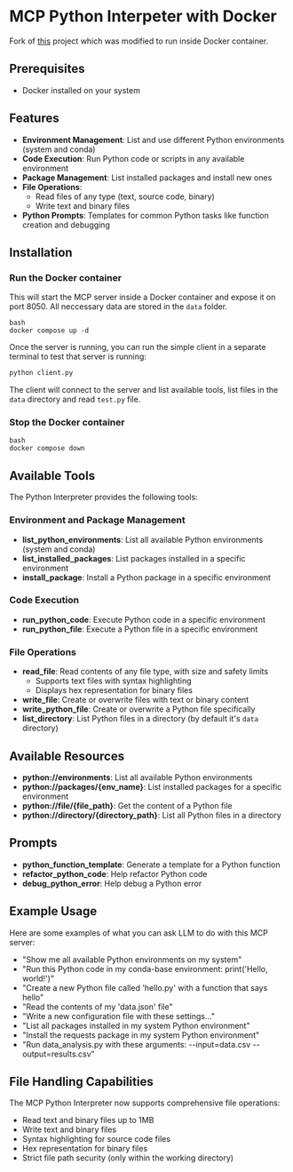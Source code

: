 # MCP Python Interpeter with Docker

Fork of [this](https://github.com/yzfly/mcp-python-interpreter/) project which was modified to run inside Docker container.

## Prerequisites

- Docker installed on your system

## Features

- **Environment Management**: List and use different Python environments (system and conda)
- **Code Execution**: Run Python code or scripts in any available environment
- **Package Management**: List installed packages and install new ones
- **File Operations**: 
  - Read files of any type (text, source code, binary)
  - Write text and binary files
- **Python Prompts**: Templates for common Python tasks like function creation and debugging

## Installation

### Run the Docker container

This will start the MCP server inside a Docker container and expose it on port 8050.
All neccessary data are stored in the `data` folder.

```
bash
docker compose up -d
```
Once the server is running, you can run the simple client in a separate terminal to test that server is running:

```bash
python client.py
```
The client will connect to the server and list available tools, list files in the `data` directory and read `test.py` file.

### Stop the Docker container

```
bash
docker compose down
```

## Available Tools

The Python Interpreter provides the following tools:

### Environment and Package Management
- **list_python_environments**: List all available Python environments (system and conda)
- **list_installed_packages**: List packages installed in a specific environment
- **install_package**: Install a Python package in a specific environment

### Code Execution
- **run_python_code**: Execute Python code in a specific environment
- **run_python_file**: Execute a Python file in a specific environment

### File Operations
- **read_file**: Read contents of any file type, with size and safety limits
  - Supports text files with syntax highlighting
  - Displays hex representation for binary files
- **write_file**: Create or overwrite files with text or binary content
- **write_python_file**: Create or overwrite a Python file specifically
- **list_directory**: List Python files in a directory (by default it's `data` directory)

## Available Resources

- **python://environments**: List all available Python environments
- **python://packages/{env_name}**: List installed packages for a specific environment
- **python://file/{file_path}**: Get the content of a Python file
- **python://directory/{directory_path}**: List all Python files in a directory

## Prompts

- **python_function_template**: Generate a template for a Python function
- **refactor_python_code**: Help refactor Python code
- **debug_python_error**: Help debug a Python error

## Example Usage

Here are some examples of what you can ask LLM to do with this MCP server:

- "Show me all available Python environments on my system"
- "Run this Python code in my conda-base environment: print('Hello, world!')"
- "Create a new Python file called 'hello.py' with a function that says hello"
- "Read the contents of my 'data.json' file"
- "Write a new configuration file with these settings..."
- "List all packages installed in my system Python environment"
- "Install the requests package in my system Python environment"
- "Run data_analysis.py with these arguments: --input=data.csv --output=results.csv"

## File Handling Capabilities

The MCP Python Interpreter now supports comprehensive file operations:
- Read text and binary files up to 1MB
- Write text and binary files
- Syntax highlighting for source code files
- Hex representation for binary files
- Strict file path security (only within the working directory)